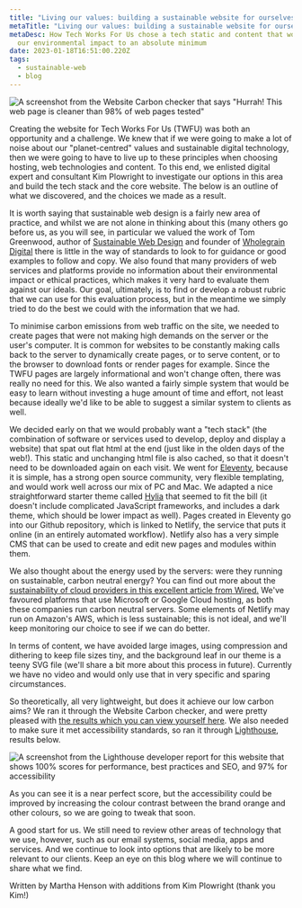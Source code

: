 ```yaml
---
title: "Living our values: building a sustainable website for ourselves"
metaTitle: "Living our values: building a sustainable website for ourselves"
metaDesc: How Tech Works For Us chose a tech static and content that would keep
  our environmental impact to an absolute minimum
date: 2023-01-18T16:51:00.220Z
tags:
  - sustainable-web
  - blog
---
```

![A screenshot from the Website Carbon checker that says "Hurrah! This web page is cleaner than 98% of web pages tested"](/images/webcarbonresult2.png "Results for our website from the Website Carbon checker ")

Creating the website for Tech Works For Us (TWFU) was both an opportunity and a challenge. We knew that if we were going to make a lot of noise about our "planet-centred" values and sustainable digital technology, then we were going to have to live up to these principles when choosing hosting, web technologies and content. To this end, we enlisted digital expert and consultant Kim Plowright to investigate our options in this area and build the tech stack and the core website. The below is an outline of what we discovered, and the choices we made as a result.

It is worth saying that sustainable web design is a fairly new area of practice, and whilst we are not alone in thinking about this (many others go before us, as you will see, in particular we valued the work of Tom Greenwood, author of [Sustainable Web Design](https://abookapart.com/products/sustainable-web-design) and founder of [Wholegrain Digital](https://www.wholegraindigital.com) there is little in the way of standards to look to for guidance or good examples to follow and copy. We also found that many providers of web services and platforms provide no information about their environmental impact or ethical practices, which makes it very hard to evaluate them against our ideals. Our goal, ultimately, is to find or develop a robust rubric that we can use for this evaluation process, but in the meantime we simply tried to do the best we could with the information that we had.

To minimise carbon emissions from web traffic on the site, we needed to create pages that were not making high demands on the server or the user's computer. It is common for websites to be constantly making calls back to the server to dynamically create pages, or to serve content, or to the browser to download fonts or render pages for example. Since the TWFU pages are largely informational and won't change often, there was really no need for this. We also wanted a fairly simple system that would be easy to learn without investing a huge amount of time and effort, not least because ideally we'd like to be able to suggest a similar system to clients as well. 

We decided early on that we would probably want a "tech stack" (the combination of software or services used to develop, deploy and display a website) that spat out flat html at the end (just like in the olden days of the web!). This static and unchanging html file is also cached, so that it doesn't need to be downloaded again on each visit. We went for [Eleventy](https://www.11ty.dev), because it is simple, has a strong open source community, very flexible templating, and would work well across our mix of PC and Mac. We adapted a nice straightforward starter theme called [Hylia](https://hylia.website) that seemed to fit the bill (it doesn't include complicated JavaScript frameworks, and includes a dark theme, which should be lower impact as well). Pages created in Eleventy go into our Github repository, which is linked to Netlify, the service that puts it online (in an entirely automated workflow). Netlify also has a very simple CMS that can be used to create and edit new pages and modules within them. 

We also thought about the energy used by the servers: were they running on sustainable, carbon neutral energy? You can find out more about the [sustainability of cloud providers in this excellent article from Wired.](https://www.wired.com/story/amazon-google-microsoft-green-clouds-and-hyperscale-data-centers/) We've favoured platforms that use Microsoft or Google Cloud hosting, as both these companies run carbon neutral servers. Some elements of Netlify may run on Amazon's AWS, which is less sustainable; this is not ideal, and we'll keep monitoring our choice to see if we can do better. 

In terms of content, we have avoided large images, using compression and dithering to keep file sizes tiny, and the background leaf in our theme is a teeny SVG file (we'll share a bit more about this process in future). Currently we have no video and would only use that in very specific and sparing circumstances.

So theoretically, all very lightweight, but does it achieve our low carbon aims? We ran it through the Website Carbon checker, and were pretty pleased with [the results which you can view yourself here](https://www.websitecarbon.com/website/tech-works-for-us-netlify-app/). We also needed to make sure it met accessibility standards, so ran it through [Lighthouse](https://developer.chrome.com/docs/lighthouse/overview/), results below.

![A screenshot from the Lighthouse developer report for this website that shows 100% scores for performance, best practices and SEO, and 97% for accessibility](/images/lighthousescores2.png "A screenshot from the Lighthouse developer report for this website")

As you can see it is a near perfect score, but the accessibility could be improved by increasing the colour contrast between the brand orange and other colours, so we are going to tweak that soon.

A good start for us. We still need to review other areas of technology that we use, however, such as our email systems, social media, apps and services. And we continue to look into options that are likely to be more relevant to our clients. Keep an eye on this blog where we will continue to share what we find.

Written by Martha Henson with additions from Kim Plowright (thank you Kim!)